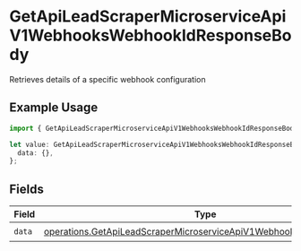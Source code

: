 # GetApiLeadScraperMicroserviceApiV1WebhooksWebhookIdResponseBody

Retrieves details of a specific webhook configuration

## Example Usage

```typescript
import { GetApiLeadScraperMicroserviceApiV1WebhooksWebhookIdResponseBody } from "oppulence-backend-sdk/models/operations";

let value: GetApiLeadScraperMicroserviceApiV1WebhooksWebhookIdResponseBody = {
  data: {},
};
```

## Fields

| Field                                                                                                                                                    | Type                                                                                                                                                     | Required                                                                                                                                                 | Description                                                                                                                                              |
| -------------------------------------------------------------------------------------------------------------------------------------------------------- | -------------------------------------------------------------------------------------------------------------------------------------------------------- | -------------------------------------------------------------------------------------------------------------------------------------------------------- | -------------------------------------------------------------------------------------------------------------------------------------------------------- |
| `data`                                                                                                                                                   | [operations.GetApiLeadScraperMicroserviceApiV1WebhooksWebhookIdData](../../models/operations/getapileadscrapermicroserviceapiv1webhookswebhookiddata.md) | :heavy_check_mark:                                                                                                                                       | N/A                                                                                                                                                      |